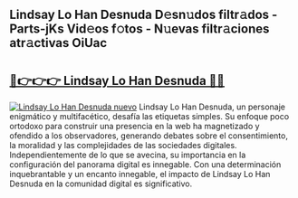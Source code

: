 ## Lindsay Lo Han Desnuda D𝚎sn𝚞dos filtr𝚊dos - Parts-jKs Vid𝚎os f𝚘tos - N𝚞evas filtr𝚊ciones atr𝚊ctivas OiUac

# <h2><a href="http://mb6b2qz.tromn.icu/?c=Lindsay+Lo+Han+Desnuda">🔗👉👉👉 Lindsay Lo Han Desnuda 🔗🔗</a></h2>

[![Lindsay Lo Han Desnuda nuevo](https://i.imgur.com/pEAQMta.gif)](http://mb6b2qz.tromn.icu/?c=Lindsay+Lo+Han+Desnuda)
Lindsay Lo Han Desnuda, un personaje enigmático y multifacético, desafía las etiquetas simples. Su enfoque poco ortodoxo para construir una presencia en la web ha magnetizado y ofendido a los observadores, generando debates sobre el consentimiento, la moralidad y las complejidades de las sociedades digitales. Independientemente de lo que se avecina, su importancia en la configuración del panorama digital es innegable. Con una determinación inquebrantable y un encanto innegable, el impacto de Lindsay Lo Han Desnuda en la comunidad digital es significativo.
